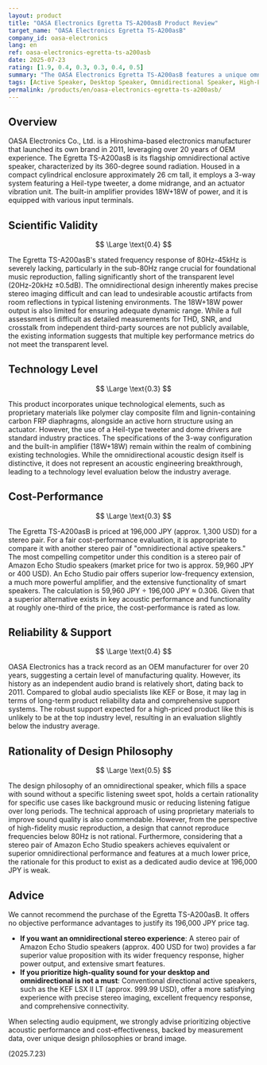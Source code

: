```yaml
---
layout: product
title: "OASA Electronics Egretta TS-A200asB Product Review"
target_name: "OASA Electronics Egretta TS-A200asB"
company_id: oasa-electronics
lang: en
ref: oasa-electronics-egretta-ts-a200asb
date: 2025-07-23
rating: [1.9, 0.4, 0.3, 0.3, 0.4, 0.5]
summary: "The OASA Electronics Egretta TS-A200asB features a unique omnidirectional acoustic design, but suffers from limited frequency response and poor cost-performance, as superior stereo alternatives are available for a fraction of the price."
tags: [Active Speaker, Desktop Speaker, Omnidirectional Speaker, High-End]
permalink: /products/en/oasa-electronics-egretta-ts-a200asb/
---
```


## Overview

OASA Electronics Co., Ltd. is a Hiroshima-based electronics manufacturer that launched its own brand in 2011, leveraging over 20 years of OEM experience. The Egretta TS-A200asB is its flagship omnidirectional active speaker, characterized by its 360-degree sound radiation. Housed in a compact cylindrical enclosure approximately 26 cm tall, it employs a 3-way system featuring a Heil-type tweeter, a dome midrange, and an actuator vibration unit. The built-in amplifier provides 18W+18W of power, and it is equipped with various input terminals.

## Scientific Validity

$$ \Large \text{0.4} $$

The Egretta TS-A200asB's stated frequency response of 80Hz-45kHz is severely lacking, particularly in the sub-80Hz range crucial for foundational music reproduction, falling significantly short of the transparent level (20Hz-20kHz ±0.5dB). The omnidirectional design inherently makes precise stereo imaging difficult and can lead to undesirable acoustic artifacts from room reflections in typical listening environments. The 18W+18W power output is also limited for ensuring adequate dynamic range. While a full assessment is difficult as detailed measurements for THD, SNR, and crosstalk from independent third-party sources are not publicly available, the existing information suggests that multiple key performance metrics do not meet the transparent level.

## Technology Level

$$ \Large \text{0.3} $$

This product incorporates unique technological elements, such as proprietary materials like polymer clay composite film and lignin-containing carbon FRP diaphragms, alongside an active horn structure using an actuator. However, the use of a Heil-type tweeter and dome drivers are standard industry practices. The specifications of the 3-way configuration and the built-in amplifier (18W+18W) remain within the realm of combining existing technologies. While the omnidirectional acoustic design itself is distinctive, it does not represent an acoustic engineering breakthrough, leading to a technology level evaluation below the industry average.

## Cost-Performance

$$ \Large \text{0.3} $$

The Egretta TS-A200asB is priced at 196,000 JPY (approx. 1,300 USD) for a stereo pair. For a fair cost-performance evaluation, it is appropriate to compare it with another stereo pair of "omnidirectional active speakers." The most compelling competitor under this condition is a stereo pair of Amazon Echo Studio speakers (market price for two is approx. 59,960 JPY or 400 USD). An Echo Studio pair offers superior low-frequency extension, a much more powerful amplifier, and the extensive functionality of smart speakers. The calculation is 59,960 JPY ÷ 196,000 JPY ≈ 0.306. Given that a superior alternative exists in key acoustic performance and functionality at roughly one-third of the price, the cost-performance is rated as low.

## Reliability & Support

$$ \Large \text{0.4} $$

OASA Electronics has a track record as an OEM manufacturer for over 20 years, suggesting a certain level of manufacturing quality. However, its history as an independent audio brand is relatively short, dating back to 2011. Compared to global audio specialists like KEF or Bose, it may lag in terms of long-term product reliability data and comprehensive support systems. The robust support expected for a high-priced product like this is unlikely to be at the top industry level, resulting in an evaluation slightly below the industry average.

## Rationality of Design Philosophy

$$ \Large \text{0.5} $$

The design philosophy of an omnidirectional speaker, which fills a space with sound without a specific listening sweet spot, holds a certain rationality for specific use cases like background music or reducing listening fatigue over long periods. The technical approach of using proprietary materials to improve sound quality is also commendable. However, from the perspective of high-fidelity music reproduction, a design that cannot reproduce frequencies below 80Hz is not rational. Furthermore, considering that a stereo pair of Amazon Echo Studio speakers achieves equivalent or superior omnidirectional performance and features at a much lower price, the rationale for this product to exist as a dedicated audio device at 196,000 JPY is weak.

## Advice

We cannot recommend the purchase of the Egretta TS-A200asB. It offers no objective performance advantages to justify its 196,000 JPY price tag.

-   **If you want an omnidirectional stereo experience**: A stereo pair of Amazon Echo Studio speakers (approx. 400 USD for two) provides a far superior value proposition with its wider frequency response, higher power output, and extensive smart features.
-   **If you prioritize high-quality sound for your desktop and omnidirectional is not a must**: Conventional directional active speakers, such as the KEF LSX II LT (approx. 999.99 USD), offer a more satisfying experience with precise stereo imaging, excellent frequency response, and comprehensive connectivity.

When selecting audio equipment, we strongly advise prioritizing objective acoustic performance and cost-effectiveness, backed by measurement data, over unique design philosophies or brand image.

(2025.7.23)
